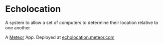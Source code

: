Echolocation
======

A system to allow a set of computers to determine their location relative to one another

A [Meteor](http://docs.meteor.com/) App. Deployed at [echolocation.meteor.com](http://echolocation.meteor.com/)
